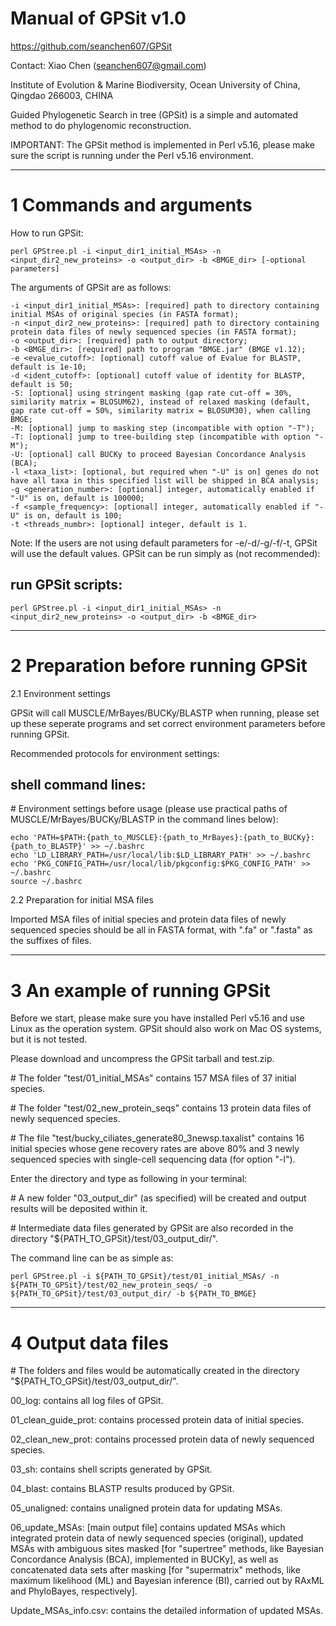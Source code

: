 # Manual of GPSit v1.0

https://github.com/seanchen607/GPSit

Contact: Xiao Chen (seanchen607@gmail.com)

Institute of Evolution & Marine Biodiversity, Ocean University of China, Qingdao 266003, CHINA


Guided Phylogenetic Search in tree (GPSit) is a simple and automated method to do phylogenomic reconstruction. 

IMPORTANT: The GPSit method is implemented in Perl v5.16, please make sure the script is running under the Perl v5.16 environment.


----------------------------------------

# 1 Commands and arguments

How to run GPSit:

	perl GPStree.pl -i <input_dir1_initial_MSAs> -n <input_dir2_new_proteins> -o <output_dir> -b <BMGE_dir> [-optional parameters]

The arguments of GPSit are as follows:

	-i <input_dir1_initial_MSAs>: [required] path to directory containing initial MSAs of original species (in FASTA format);
	-n <input_dir2_new_proteins>: [required] path to directory containing protein data files of newly sequenced species (in FASTA format);
	-o <output_dir>: [required] path to output directory;
	-b <BMGE_dir>: [required] path to program "BMGE.jar" (BMGE v1.12);
	-e <evalue_cutoff>: [optional] cutoff value of Evalue for BLASTP, default is 1e-10;
	-d <ident_cutoff>: [optional] cutoff value of identity for BLASTP, default is 50;
    -S: [optional] using stringent masking (gap rate cut-off = 30%, similarity matrix = BLOSUM62), instead of relaxed masking (default, gap rate cut-off = 50%, similarity matrix = BLOSUM30), when calling BMGE;
    -M: [optional] jump to masking step (incompatible with option "-T");
    -T: [optional] jump to tree-building step (incompatible with option "-M");
    -U: [optional] call BUCKy to proceed Bayesian Concordance Analysis (BCA);
    -l <taxa_list>: [optional, but required when "-U" is on] genes do not have all taxa in this specified list will be shipped in BCA analysis;
    -g <generation_number>: [optional] integer, automatically enabled if "-U" is on, default is 100000;
    -f <sample_frequency>: [optional] integer, automatically enabled if "-U" is on, default is 100;
    -t <threads_numbr>: [optional] integer, default is 1.
	
Note: If the users are not using default parameters for -e/-d/-g/-f/-t, GPSit will use the default values. GPSit can be run simply as (not recommended):

## run GPSit scripts:

	perl GPStree.pl -i <input_dir1_initial_MSAs> -n <input_dir2_new_proteins> -o <output_dir> -b <BMGE_dir>

	
----------------------------------------

# 2 Preparation before running GPSit

2.1 Environment settings

GPSit will call MUSCLE/MrBayes/BUCKy/BLASTP when running, please set up these seperate programs and set correct environment parameters before running GPSit.

Recommended protocols for environment settings:

## shell command lines:

\# Environment settings before usage (please use practical paths of MUSCLE/MrBayes/BUCKy/BLASTP in the command lines below):

	echo 'PATH=$PATH:{path_to_MUSCLE}:{path_to_MrBayes}:{path_to_BUCKy}:{path_to_BLASTP}' >> ~/.bashrc
	echo 'LD_LIBRARY_PATH=/usr/local/lib:$LD_LIBRARY_PATH' >> ~/.bashrc
	echo 'PKG_CONFIG_PATH=/usr/local/lib/pkgconfig:$PKG_CONFIG_PATH' >> ~/.bashrc
	source ~/.bashrc

2.2 Preparation for initial MSA files

Imported MSA files of initial species and protein data files of newly sequenced species should be all in FASTA format, with ".fa" or ".fasta" as the suffixes of files.


----------------------------------------

# 3 An example of running GPSit

Before we start, please make sure you have installed Perl v5.16 and use Linux as the operation system. GPSit should also work on Mac OS systems, but it is not tested.

Please download and uncompress the GPSit tarball and test.zip.

\# The folder "test/01_initial_MSAs" contains 157 MSA files of 37 initial species.

\# The folder "test/02_new_protein_seqs" contains 13 protein data files of newly sequenced species.

\# The file "test/bucky_ciliates_generate80_3newsp.taxalist" contains 16 initial species whose gene recovery rates are above 80% and 3 newly sequenced species with single-cell sequencing data (for option "-l").

Enter the directory and type as following in your terminal:

\# A new folder "03_output_dir" (as specified) will be created and output results will be deposited within it.

\# Intermediate data files generated by GPSit are also recorded in the directory "${PATH_TO_GPSit}/test/03_output_dir/".

The command line can be as simple as:

	perl GPStree.pl -i ${PATH_TO_GPSit}/test/01_initial_MSAs/ -n ${PATH_TO_GPSit}/test/02_new_protein_seqs/ -o ${PATH_TO_GPSit}/test/03_output_dir/ -b ${PATH_TO_BMGE}


----------------------------------------

# 4 Output data files

\# The folders and files would be automatically created in the directory "${PATH_TO_GPSit}/test/03_output_dir/".

00_log: contains all log files of GPSit.

01_clean_guide_prot: contains processed protein data of initial species.

02_clean_new_prot: contains processed protein data of newly sequenced species.

03_sh: contains shell scripts generated by GPSit.

04_blast: contains BLASTP results produced by GPSit.

05_unaligned: contains unaligned protein data for updating MSAs.

06_update_MSAs: [main output file] contains updated MSAs which integrated protein data of newly sequenced species (original), updated MSAs with ambiguous sites masked [for "supertree" methods, like Bayesian Concordance Analysis (BCA), implemented in BUCKy], as well as concatenated data sets after masking [for "supermatrix" methods, like maximum likelihood (ML) and Bayesian inference (BI), carried out by RAxML and PhyloBayes, respectively].

Update_MSAs_info.csv: contains the detailed information of updated MSAs.
